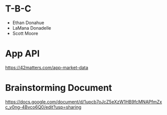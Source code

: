 # T-B-C

- Ethan Donahue
- LaMana Donadelle
- Scott Moore

# App API
https://42matters.com/app-market-data

# Brainstorming Document
https://docs.google.com/document/d/1upcb7oJcZ5eXzW1HB9fcMNAPfmZxc_v0ng-4Bvco6Q0/edit?usp=sharing

